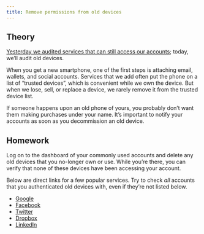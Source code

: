 ```yaml
---
title: Remove permissions from old devices
---
```


## Theory

[Yesterday we audited services that can still access our accounts](/2016/9); today, we’ll audit old devices.

When you get a new smartphone, one of the first steps is attaching email, wallets, and social accounts. Services that we
add often put the phone on a list of “trusted devices”, which is convenient while we own the device. But when we lose,
sell, or replace a device, we rarely remove it from the trusted device list.

If someone happens upon an old phone of yours, you probably don’t want them making purchases under your name. It’s
important to notify your accounts as soon as you decommission an old device.

## Homework

Log on to the dashboard of your commonly used accounts and delete any old devices that you no-longer own or use. While
you’re there, you can verify that none of these devices have been accessing your account.

Below are direct links for a few popular services. Try to check _all_ accounts that you authenticated old devices with,
even if they’re not listed below.

- [Google](https://security.google.com/settings/security/activity)
- [Facebook](https://www.facebook.com/settings?tab=security&section=devices&view)
- [Twitter](https://twitter.com/settings/sessions)
- [Dropbox](https://www.dropbox.com/account/#security)
- [LinkedIn](https://www.linkedin.com/psettings/sessions)
